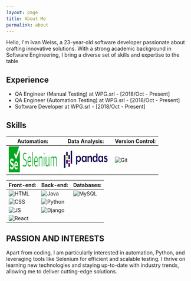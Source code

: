 ```yaml
---
layout: page
title: About Me
permalink: about
---
```


Hello, I'm Ivan Weiss, a 23-year-old software developer passionate about crafting innovative solutions. With a strong academic background in Software Engineering, I bring a diverse set of skills and expertise to the table

## Experience

- QA Engineer (Manual Testing) at WPG.srl - [2018/Oct - Present]
- QA Engineer (Automation Testing) at WPG.srl - [2018/Oct - Present]
- Software Developer at WPG.srl - [2018/Oct - Present]

## Skills

| **Automation:**                                                                          | **Data Analysis:**                                                                   | **Version Control:**                                                                |
| ---------------------------------------------------------------------------------------- | ------------------------------------------------------------------------------------ | ----------------------------------------------------------------------------------- |
| <img src="assets/img/logos/Selenium_logo.svg" alt="Selenium" height="70" width="130"  /> | <img src="assets/img/logos/Pandas_logo.svg" alt="Pandas" height="70" width="130"  /> | <img src="https://www.vectorlogo.zone/logos/git-scm/git-scm-ar21.svg" alt="Git"  /> |

| **Front-end:**                                                                                               | **Back-end:**                                                                                                      | **Databases:**                                                                                                  |
| ------------------------------------------------------------------------------------------------------------ | ------------------------------------------------------------------------------------------------------------------ | --------------------------------------------------------------------------------------------------------------- |
| <img src="https://www.vectorlogo.zone/logos/w3_html5/w3_html5-ar21.svg" alt="HTML"  />                       | <img src="https://www.vectorlogo.zone/logos/java/java-horizontal.svg" alt="Java" height="50" width="120"  />       | <img src="https://www.vectorlogo.zone/logos/mysql/mysql-horizontal.svg" alt="MySQL" height="70" width="130"  /> |
| <img src="https://www.vectorlogo.zone/logos/w3_css/w3_css-official.svg" alt="CSS" height="60" width="90"  /> | <img src="https://www.vectorlogo.zone/logos/python/python-horizontal.svg" alt="Python" height="50" width="150"  /> |                                                                                                                 |
| <img src="https://www.vectorlogo.zone/logos/javascript/javascript-icon.svg" alt="JS"  />                     | <img src="https://www.vectorlogo.zone/logos/djangoproject/djangoproject-ar21.svg" alt="Django"  />                 |                                                                                                                 |
| <img src="https://www.vectorlogo.zone/logos/reactjs/reactjs-ar21.svg" alt="React"  />                        |                                                                                                                    |                                                                                                                 |

## PASSION AND INTERESTS

Apart from coding, I am particularly interested in automation, Python, and leveraging tools like Selenium for efficient and scalable testing. I thrive on learning new technologies and staying up-to-date with industry trends, allowing me to deliver cutting-edge solutions.
